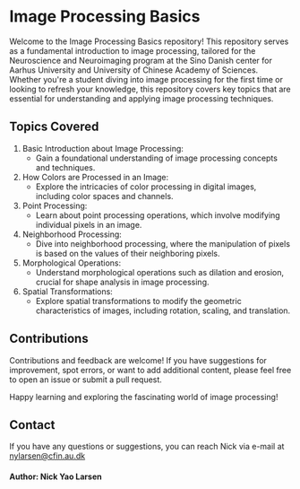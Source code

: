 # Image Processing Basics
Welcome to the Image Processing Basics repository! This repository serves as a fundamental introduction to image processing, tailored for the Neuroscience and Neuroimaging program at the Sino Danish center for Aarhus University and University of Chinese Academy of Sciences. Whether you're a student diving into image processing for the first time or looking to refresh your knowledge, this repository covers key topics that are essential for understanding and applying image processing techniques.

## Topics Covered
1. Basic Introduction about Image Processing:
   - Gain a foundational understanding of image processing concepts and techniques.
2. How Colors are Processed in an Image:
   - Explore the intricacies of color processing in digital images, including color spaces and channels.
3. Point Processing:
   - Learn about point processing operations, which involve modifying individual pixels in an image.
4. Neighborhood Processing:
   - Dive into neighborhood processing, where the manipulation of pixels is based on the values of their neighboring pixels.
5. Morphological Operations:
   - Understand morphological operations such as dilation and erosion, crucial for shape analysis in image processing.
6. Spatial Transformations:
   - Explore spatial transformations to modify the geometric characteristics of images, including rotation, scaling, and translation.

## Contributions
Contributions and feedback are welcome! If you have suggestions for improvement, spot errors, or want to add additional content, please feel free to open an issue or submit a pull request.

Happy learning and exploring the fascinating world of image processing!

## Contact
If you have any questions or suggestions, you can reach Nick via e-mail at nylarsen@cfin.au.dk

#### Author: Nick Yao Larsen
